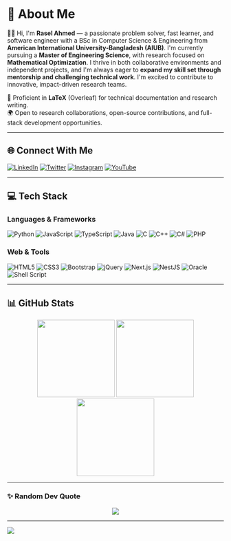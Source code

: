 # 💫 About Me

🙋‍♂️ Hi, I'm **Rasel Ahmed** — a passionate problem solver, fast learner, and software engineer with a BSc in Computer Science & Engineering from **American International University-Bangladesh (AIUB)**. I'm currently pursuing a **Master of Engineering Science**, with research focused on **Mathematical Optimization**. I thrive in both collaborative environments and independent projects, and I'm always eager to **expand my skill set through mentorship and challenging technical work**. I'm excited to contribute to innovative, impact-driven research teams.

🔧 Proficient in **LaTeX** (Overleaf) for technical documentation and research writing.  
🌍 Open to research collaborations, open-source contributions, and full-stack development opportunities.

---

## 🌐 Connect With Me

[![LinkedIn](https://img.shields.io/badge/LinkedIn-%230077B5.svg?logo=linkedin&logoColor=white)](https://linkedin.com/in/raselahmed1337)
[![Twitter](https://img.shields.io/badge/Twitter-%231DA1F2.svg?logo=Twitter&logoColor=white)](https://twitter.com/raselahmed1337)
[![Instagram](https://img.shields.io/badge/Instagram-%23E4405F.svg?logo=Instagram&logoColor=white)](https://instagram.com/raselahmed1337)
[![YouTube](https://img.shields.io/badge/YouTube-%23FF0000.svg?logo=YouTube&logoColor=white)](https://youtube.com/@raselahmed.1337)

---

## 💻 Tech Stack

### Languages & Frameworks
![Python](https://img.shields.io/badge/python-3670A0?style=for-the-badge&logo=python&logoColor=ffdd54)
![JavaScript](https://img.shields.io/badge/javascript-%23323330.svg?style=for-the-badge&logo=javascript&logoColor=%23F7DF1E)
![TypeScript](https://img.shields.io/badge/typescript-%23007ACC.svg?style=for-the-badge&logo=typescript&logoColor=white)
![Java](https://img.shields.io/badge/java-%23ED8B00.svg?style=for-the-badge&logo=java&logoColor=white)
![C](https://img.shields.io/badge/c-%2300599C.svg?style=for-the-badge&logo=c&logoColor=white)
![C++](https://img.shields.io/badge/c++-%2300599C.svg?style=for-the-badge&logo=c%2B%2B&logoColor=white)
![C#](https://img.shields.io/badge/c%23-%23239120.svg?style=for-the-badge&logo=c-sharp&logoColor=white)
![PHP](https://img.shields.io/badge/php-%23777BB4.svg?style=for-the-badge&logo=php&logoColor=white)

### Web & Tools
![HTML5](https://img.shields.io/badge/html5-%23E34F26.svg?style=for-the-badge&logo=html5&logoColor=white)
![CSS3](https://img.shields.io/badge/css3-%231572B6.svg?style=for-the-badge&logo=css3&logoColor=white)
![Bootstrap](https://img.shields.io/badge/bootstrap-%23563D7C.svg?style=for-the-badge&logo=bootstrap&logoColor=white)
![jQuery](https://img.shields.io/badge/jquery-%230769AD.svg?style=for-the-badge&logo=jquery&logoColor=white)
![Next.js](https://img.shields.io/badge/nextjs-%23000000.svg?style=for-the-badge&logo=next.js&logoColor=white)
![NestJS](https://img.shields.io/badge/nestjs-%23E0234E.svg?style=for-the-badge&logo=nestjs&logoColor=white)
![Oracle](https://img.shields.io/badge/Oracle-F80000?style=for-the-badge&logo=oracle&logoColor=white)
![Shell Script](https://img.shields.io/badge/shell_script-%23121011.svg?style=for-the-badge&logo=gnu-bash&logoColor=white)

---

## 📊 GitHub Stats

<div align="center">
  <img height="180" src="https://github-readme-stats.vercel.app/api?username=raselahmed1337&theme=radical&hide_border=false&include_all_commits=true" />
  <img height="180" src="https://github-readme-stats.vercel.app/api/top-langs/?username=raselahmed1337&theme=radical&hide_border=false&layout=compact&langs_count=8" />
</div>

<div align="center">
  <img height="180" src="https://github-readme-streak-stats.herokuapp.com/?user=raselahmed1337&theme=radical&hide_border=false" />
</div>

---

### ✨ Random Dev Quote
<div align="center">
  <img src="https://quotes-github-readme.vercel.app/api?type=horizontal&theme=radical" />
</div>

---

[![](https://visitcount.itsvg.in/api?id=raselahmed1337&icon=0&color=0)](https://visitcount.itsvg.in)
